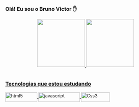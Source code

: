 ### Olá! Eu sou o Bruno Victor ✋

<!--
**Bruno-VR/BRUNO-VR** is a ✨ _special_ ✨ repository because its `README.md` (this file) appears on your GitHub profile.-->

<div align="center">
  <a href="https://github.com/bvictor-a">
  <img height="150em" src="https://github-readme-stats.vercel.app/api?username=bvictor-a&show_icons=true&theme=radical&include_all_commits=true&count_private=true"/>
  <img height="150em" src="https://github-readme-stats.vercel.app/api/top-langs/?username=bvictor-a&layout=compact&langs_count=7&theme=radical"/>
</div>
  <div style="display: inline_block"><br>
    <h3>Tecnologias que estou estudando</h3>
  </div>
  <div style="display: inline_block">
  <img align="center" alt="html5" height="30" width="100" src="https://img.shields.io/badge/HTML5-E34F26?style=for-the-badge&logo=html5&logoColor=white">
  <img align="center" alt="javascript" height="30" width="130" src="https://img.shields.io/badge/JavaScript-F7DF1E?style=for-the-badge&logo=javascript&logoColor=black">
  <img align="center" alt="Css3" height="30" width="90" src="https://img.shields.io/badge/CSS3-1572B6?style=for-the-badge&logo=css3&logoColor=white">
</div>

